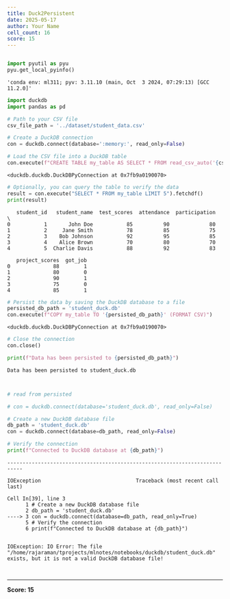 ```yaml
---
title: Duck2Persistent
date: 2025-05-17
author: Your Name
cell_count: 16
score: 15
---
```


```python

```


```python
import pyutil as pyu
pyu.get_local_pyinfo()
```




    'conda env: ml311; pyv: 3.11.10 (main, Oct  3 2024, 07:29:13) [GCC 11.2.0]'




```python
import duckdb
import pandas as pd
```


```python
# Path to your CSV file
csv_file_path = '../dataset/student_data.csv'
```


```python
# Create a DuckDB connection
con = duckdb.connect(database=':memory:', read_only=False)
```


```python
# Load the CSV file into a DuckDB table
con.execute(f"CREATE TABLE my_table AS SELECT * FROM read_csv_auto('{csv_file_path}')")
```




    <duckdb.duckdb.DuckDBPyConnection at 0x7fb9a0190070>




```python
# Optionally, you can query the table to verify the data
result = con.execute("SELECT * FROM my_table LIMIT 5").fetchdf()
print(result)
```

       student_id   student_name  test_scores  attendance  participation  \
    0           1       John Doe           85          90             80   
    1           2     Jane Smith           78          85             75   
    2           3    Bob Johnson           92          95             85   
    3           4    Alice Brown           70          80             70   
    4           5  Charlie Davis           88          92             83   
    
       project_scores  got_job  
    0              88        1  
    1              80        0  
    2              90        1  
    3              75        0  
    4              85        1  



```python
# Persist the data by saving the DuckDB database to a file
persisted_db_path = 'student_duck.db'
con.execute(f"COPY my_table TO '{persisted_db_path}' (FORMAT CSV)")
```




    <duckdb.duckdb.DuckDBPyConnection at 0x7fb9a0190070>




```python
# Close the connection
con.close()
```


```python
print(f"Data has been persisted to {persisted_db_path}")
```

    Data has been persisted to student_duck.db



```python

```


```python

```


```python
# read from persisted

# con = duckdb.connect(database='student_duck.db', read_only=False)
```


```python
# Create a new DuckDB database file
db_path = 'student_duck.db'
con = duckdb.connect(database=db_path, read_only=False)

# Verify the connection
print(f"Connected to DuckDB database at {db_path}")
```


    ---------------------------------------------------------------------------

    IOException                               Traceback (most recent call last)

    Cell In[39], line 3
          1 # Create a new DuckDB database file
          2 db_path = 'student_duck.db'
    ----> 3 con = duckdb.connect(database=db_path, read_only=True)
          5 # Verify the connection
          6 print(f"Connected to DuckDB database at {db_path}")


    IOException: IO Error: The file "/home/rajaraman/tprojects/mlnotes/notebooks/duckdb/student_duck.db" exists, but it is not a valid DuckDB database file!



```python

```


```python

```


---
**Score: 15**